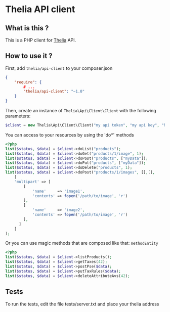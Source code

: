 Thelia API client
===

What is this ?
---
This is a PHP client for [Thelia](https://github.com/thelia/thelia) API.

How to use it ?
---
First, add ```thelia/api-client``` to your composer.json

```json
{
    "require": {
        # ...
        "thelia/api-client": "~1.0"
    }
}
```

Then, create an instance of ```Thelia\Api\Client\Client``` with the following parameters:

```php
$client = new Thelia\Api\Client\Client("my api token", "my api key", "http://mysite.tld");
```

You can access to your resources by using the 'do*' methods

```php
<?php
list($status, $data) = $client->doList("products");
list($status, $data) = $client->doGet("products/1/image", 1);
list($status, $data) = $client->doPost("products", ["myData"]);
list($status, $data) = $client->doPut("products", ["myData"]);
list($status, $data) = $client->doDelete("products", 1);
list($status, $data) = $client->doPost("products/1/images", [],[],
	[
    'multipart' => [
        [
            'name'     => 'image1',
            'contents' => fopen('/path/to/image', 'r')
        ],
        [
            'name'     => 'image2',
            'contents' => fopen('/path/to/image', 'r')
        ],
      ]
    ]
);
```

Or you can use magic methods that are composed like that: ```methodEntity```

```php
<?php
list($status, $data) = $client->listProducts();
list($status, $data) = $client->getTaxes(42);
list($status, $data) = $client->postPse($data);
list($status, $data) = $client->putTaxRules($data);
list($status, $data) = $client->deleteAttributeAvs(42);
```

Tests
---
To run the tests, edit the file tests/server.txt and place your thelia address